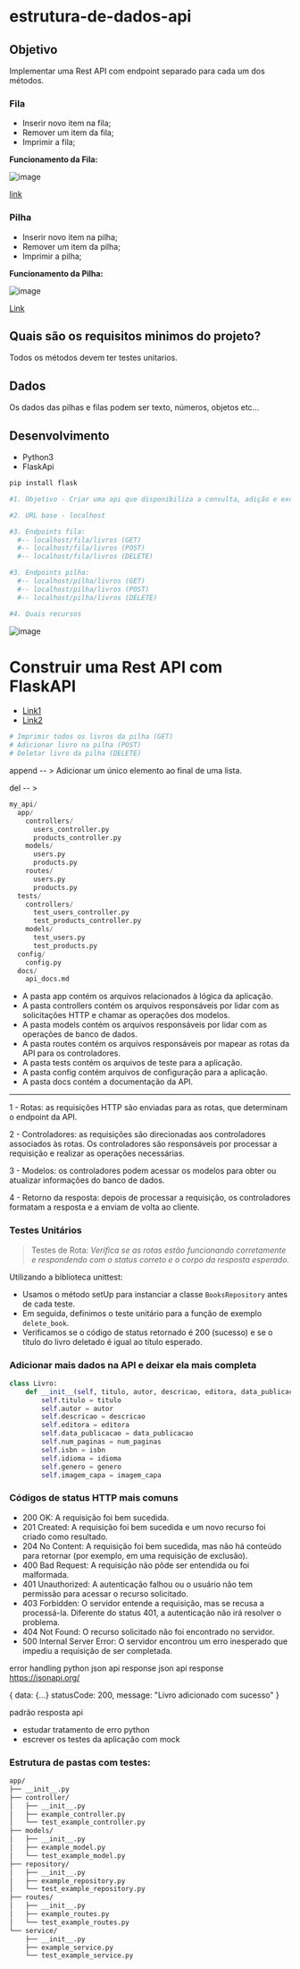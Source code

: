 # estrutura-de-dados-api

## Objetivo
Implementar uma Rest API com endpoint separado para cada um dos métodos.

### Fila
- Inserir novo item na fila;
- Remover um item da fila;
- Imprimir a fila;

**Funcionamento da Fila:**

![image](https://user-images.githubusercontent.com/81869607/211394952-13604683-9e58-47ce-bba5-13736a871989.png)

[link](https://www.treinaweb.com.br/blog/o-que-e-e-como-funciona-a-estrutura-de-dados-fila)

### Pilha

- Inserir novo item na pilha;
- Remover um item da pilha;
- Imprimir a pilha;

**Funcionamento da Pilha:**

![image](https://user-images.githubusercontent.com/81869607/211394569-a1b3f8da-946d-43d5-8faf-775739ff3884.png)

[Link](https://www.treinaweb.com.br/blog/o-que-e-e-como-funciona-a-estrutura-de-dados-pilha#:~:text=Pilhas%20s%C3%A3o%20estruturas%20de%20dados,pilha%20quando%20precisarmos%20remov%C3%AA%2Dlo.)

## Quais são os requisitos minimos do projeto?

Todos os métodos devem ter testes unitarios.

## Dados
Os dados das pilhas e filas podem ser texto, números, objetos etc...

## Desenvolvimento

- Python3
- FlaskApi

```python
pip install flask
```

```python
#1. Objetivo - Criar uma api que disponibiliza a consulta, adição e exclusão de livros.

#2. URL base - localhost

#3. Endpoints fila:
  #-- localhost/fila/livros (GET)
  #-- localhost/fila/livros (POST)
  #-- localhost/fila/livros (DELETE)

#3. Endpoints pilha:
  #-- localhost/pilha/livros (GET)
  #-- localhost/pilha/livros (POST)
  #-- localhost/pilha/livros (DELETE)

#4. Quais recursos

```

![image](https://user-images.githubusercontent.com/81869607/211540328-1c702b8c-d61f-469c-acd0-ca5bef467d90.png)

# Construir uma Rest API com FlaskAPI

- [Link1](https://pythonbasics.org/flask-rest-api/)
- [Link2](https://www.geeksforgeeks.org/python-build-a-rest-api-using-flask/)

```python
# Imprimir todos os livros da pilha (GET)
# Adicionar livro na pilha (POST)
# Deletar livro da pilha (DELETE)
```

append -- > Adicionar um único elemento ao final de uma lista.

del -- > 

```python
my_api/
  app/
    controllers/
      users_controller.py
      products_controller.py
    models/
      users.py
      products.py
    routes/
      users.py
      products.py
  tests/
    controllers/
      test_users_controller.py
      test_products_controller.py
    models/
      test_users.py
      test_products.py
  config/
    config.py
  docs/
    api_docs.md
```

- A pasta app contém os arquivos relacionados à lógica da aplicação.
- A pasta controllers contém os arquivos responsáveis por lidar com as solicitações HTTP e chamar as operações dos modelos.
- A pasta models contém os arquivos responsáveis por lidar com as operações de banco de dados.
- A pasta routes contém os arquivos responsáveis por mapear as rotas da API para os controladores.
- A pasta tests contém os arquivos de teste para a aplicação.
- A pasta config contém arquivos de configuração para a aplicação.
- A pasta docs contém a documentação da API.

_____________________________________________________

1 - Rotas: as requisições HTTP são enviadas para as rotas, que determinam o endpoint da API.

2 - Controladores: as requisições são direcionadas aos controladores associados às rotas. Os controladores são responsáveis por processar a requisição e realizar as operações necessárias.

3 - Modelos: os controladores podem acessar os modelos para obter ou atualizar informações do banco de dados.

4 - Retorno da resposta: depois de processar a requisição, os controladores formatam a resposta e a enviam de volta ao cliente.

### Testes Unitários

> Testes de Rota:
*Verifica se as rotas estão funcionando corretamente e respondendo com o status correto e o corpo da resposta esperado.*

Utilizando a biblioteca unittest:

- Usamos o método setUp para instanciar a classe `BooksRepository` antes de cada teste. 
- Em seguida, definimos o teste unitário para a função de exemplo `delete_book`.
- Verificamos se o código de status retornado é 200 (sucesso) e se o título do livro deletado é igual ao título esperado.

### Adicionar mais dados na API e deixar ela mais completa

```python
class Livro:
    def __init__(self, titulo, autor, descricao, editora, data_publicacao, num_paginas, isbn, idioma, genero, imagem_capa):
        self.titulo = titulo
        self.autor = autor
        self.descricao = descricao
        self.editora = editora
        self.data_publicacao = data_publicacao
        self.num_paginas = num_paginas
        self.isbn = isbn
        self.idioma = idioma
        self.genero = genero
        self.imagem_capa = imagem_capa
```
### Códigos de status HTTP mais comuns

- 200 OK: A requisição foi bem sucedida.
- 201 Created: A requisição foi bem sucedida e um novo recurso foi criado como resultado.
- 204 No Content: A requisição foi bem sucedida, mas não há conteúdo para retornar (por exemplo, em uma requisição de exclusão).
- 400 Bad Request: A requisição não pôde ser entendida ou foi malformada.
- 401 Unauthorized: A autenticação falhou ou o usuário não tem permissão para acessar o recurso solicitado.
- 403 Forbidden: O servidor entende a requisição, mas se recusa a processá-la. Diferente do status 401, a autenticação não irá resolver o problema.
- 404 Not Found: O recurso solicitado não foi encontrado no servidor.
- 500 Internal Server Error: O servidor encontrou um erro inesperado que impediu a requisição de ser completada.


error handling python
json api response
json api response
https://jsonapi.org/

{
    data: {...}
    statusCode: 200,
    message: "Livro adicionado com sucesso"
}

padrão resposta api
- estudar tratamento de erro python
- escrever os testes da aplicação com mock

### Estrutura de pastas com testes:
```markdown
app/
├── __init__.py
├── controller/
│   ├── __init__.py
│   ├── example_controller.py
│   └── test_example_controller.py
├── models/
│   ├── __init__.py
│   ├── example_model.py
│   └── test_example_model.py
├── repository/
│   ├── __init__.py
│   ├── example_repository.py
│   └── test_example_repository.py
├── routes/
│   ├── __init__.py
│   ├── example_routes.py
│   └── test_example_routes.py
└── service/
    ├── __init__.py
    ├── example_service.py
    └── test_example_service.py
```

